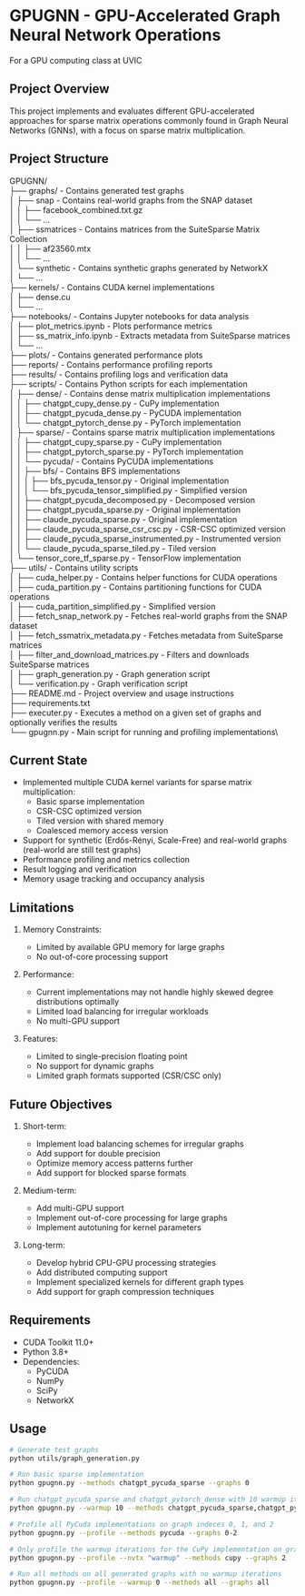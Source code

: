 # GPUGNN - GPU-Accelerated Graph Neural Network Operations
For a GPU computing class at UVIC

## Project Overview
This project implements and evaluates different GPU-accelerated approaches for sparse matrix operations commonly found in Graph Neural Networks (GNNs), with a focus on sparse matrix multiplication.

## Project Structure
GPUGNN/\
├── graphs/ - Contains generated test graphs\
│   ├── snap - Contains real-world graphs from the SNAP dataset\
│   │   ├── facebook_combined.txt.gz\
│   │   └── ...\
│   ├── ssmatrices - Contains matrices from the SuiteSparse Matrix Collection\
│   │   ├── af23560.mtx\
│   │   └── ...\
│   └── synthetic - Contains synthetic graphs generated by NetworkX\
│       └── ...\
├── kernels/ - Contains CUDA kernel implementations\
│   ├── dense.cu\
│   └── ...\
├── notebooks/ - Contains Jupyter notebooks for data analysis\
│   ├── plot_metrics.ipynb - Plots performance metrics\
│   ├── ss_matrix_info.ipynb - Extracts metadata from SuiteSparse matrices\
│   └── ...\
├── plots/ - Contains generated performance plots\
├── reports/ - Contains performance profiling reports\
├── results/ - Contains profiling logs and verification data\
├── scripts/ - Contains Python scripts for each implementation\
│   ├── dense/ - Contains dense matrix multiplication implementations\
│   │   ├── chatgpt_cupy_dense.py - CuPy implementation\
│   │   ├── chatgpt_pycuda_dense.py - PyCUDA implementation\
│   │   └── chatgpt_pytorch_dense.py - PyTorch implementation\
│   ├── sparse/ - Contains sparse matrix multiplication implementations\
│   │   ├── chatgpt_cupy_sparse.py - CuPy implementation\
│   │   ├── chatgpt_pytorch_sparse.py - PyTorch implementation\
│   │   └── pycuda/ - Contains PyCUDA implementations\
│   │       ├── bfs/ - Contains BFS implementations\
│   │       │   ├── bfs_pycuda_tensor.py - Original implementation\
│   │       │   └── bfs_pycuda_tensor_simplified.py - Simplified version\
│   │       ├── chatgpt_pycuda_decomposed.py - Decomposed version\
│   │       ├── chatgpt_pycuda_sparse.py - Original implementation\
│   │       ├── claude_pycuda_sparse.py - Original implementation\
│   │       ├── claude_pycuda_sparse_csr_csc.py - CSR-CSC optimized version\
│   │       ├── claude_pycuda_sparse_instrumented.py - Instrumented version\
│   │       └── claude_pycuda_sparse_tiled.py - Tiled version\
│   └── tensor_core_tf_sparse.py - TensorFlow implementation\
├── utils/ - Contains utility scripts\
│   ├── cuda_helper.py - Contains helper functions for CUDA operations\
│   ├── cuda_partition.py - Contains partitioning functions for CUDA operations\
│   ├── cuda_partition_simplified.py - Simplified version\
│   ├── fetch_snap_network.py - Fetches real-world graphs from the SNAP dataset\
│   ├── fetch_ssmatrix_metadata.py - Fetches metadata from SuiteSparse matrices\
│   ├── filter_and_download_matrices.py - Filters and downloads SuiteSparse matrices\
│   ├── graph_generation.py - Graph generation script\
│   └── verification.py - Graph verification script\
├── README.md - Project overview and usage instructions\
├── requirements.txt\
├── executer.py - Executes a method on a given set of graphs and optionally verifies the results\
└── gpugnn.py - Main script for running and profiling implementations\

## Current State
- Implemented multiple CUDA kernel variants for sparse matrix multiplication:
  - Basic sparse implementation
  - CSR-CSC optimized version
  - Tiled version with shared memory
  - Coalesced memory access version
- Support for synthetic (Erdős-Rényi, Scale-Free) and real-world graphs (real-world are still test graphs)
- Performance profiling and metrics collection
- Result logging and verification
- Memory usage tracking and occupancy analysis

## Limitations
1. Memory Constraints:
   - Limited by available GPU memory for large graphs
   - No out-of-core processing support

2. Performance:
   - Current implementations may not handle highly skewed degree distributions optimally
   - Limited load balancing for irregular workloads
   - No multi-GPU support

3. Features:
   - Limited to single-precision floating point
   - No support for dynamic graphs
   - Limited graph formats supported (CSR/CSC only)

## Future Objectives
1. Short-term:
   - Implement load balancing schemes for irregular graphs
   - Add support for double precision
   - Optimize memory access patterns further
   - Add support for blocked sparse formats

2. Medium-term:
   - Add multi-GPU support
   - Implement out-of-core processing for large graphs
   - Implement autotuning for kernel parameters

3. Long-term:
   - Develop hybrid CPU-GPU processing strategies
   - Add distributed computing support
   - Implement specialized kernels for different graph types
   - Add support for graph compression techniques

## Requirements
- CUDA Toolkit 11.0+
- Python 3.8+
- Dependencies:
  - PyCUDA
  - NumPy
  - SciPy
  - NetworkX

## Usage
```bash
# Generate test graphs
python utils/graph_generation.py

# Run basic sparse implementation
python gpugnn.py --methods chatgpt_pycuda_sparse --graphs 0

# Run chatgpt_pycuda_sparse and chatgpt_pytorch_dense with 10 warmup iterations and verify results
python gpugnn.py --warmup 10 --methods chatgpt_pycuda_sparse,chatgpt_pytorch_dense --verify

# Profile all PyCuda implementations on graph indeces 0, 1, and 2
python gpugnn.py --profile --methods pycuda --graphs 0-2

# Only profile the warmup iterations for the CuPy implementation on graph index 2
python gpugnn.py --profile --nvtx "warmup" --methods cupy --graphs 2

# Run all methods on all generated graphs with no warmup iterations
python gpugnn.py --profile --warmup 0 --methods all --graphs all
```